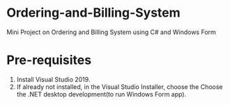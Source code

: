 # Ordering-and-Billing-System
Mini Project on Ordering and Billing System using C# and Windows Form

# Pre-requisites
 1. Install Visual Studio 2019.
 2. If already not installed, in the Visual Studio Installer, choose the Choose the .NET desktop development(to run Windows Form app).

